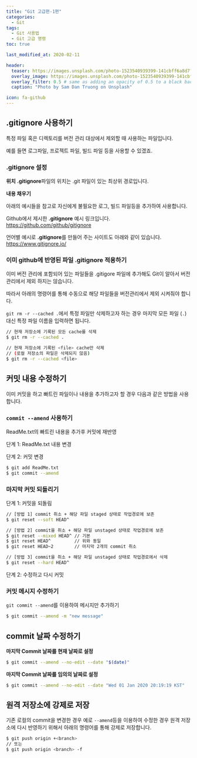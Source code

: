 ```yaml
---
title: "Git 고급편-1편"
categories: 
  - Git
tags: 
  - Git 사용법
  - Git 고급 명령
toc: true

last_modified_at: 2020-02-11

header:
  teaser: https://images.unsplash.com/photo-1523540939399-141cbff6a8d7?ixlib=rb-1.2.1&ixid=eyJhcHBfaWQiOjEyMDd9&auto=format&fit=crop&w=256&q=40
  overlay_image: https://images.unsplash.com/photo-1523540939399-141cbff6a8d7?ixlib=rb-1.2.1&ixid=eyJhcHBfaWQiOjEyMDd9&auto=format&fit=crop&w=1024&q=80
  overlay_filter: 0.5 # same as adding an opacity of 0.5 to a black background
  caption: "Photo by Sam Dan Truong on Unsplash"

icon: fa-github
---
```


## .gitignore 사용하기

특정 파일 혹은 디렉토리를 버전 관리 대상에서 제외할 때 사용하는 파일입니다.

예를 들면 로그파일, 프로젝트 파일, 빌드 파일 등을 사용할 수 있겠죠.

### .gitignore 설정

**위치**
**.gitignore**파일의 위치는 .git 파일이 있는 최상위 경로입니다.

**내용 채우기**

아래의 예시들을 참고로 자신에게 불필요한 로그, 빌드 파일등을 추가하여 사용합니다.
 
Github에서 제시한 **.gitignore** 예시 링크입니다.  
<https://github.com/github/gitignore>

언어별 예시로 **.gitignore**를 만들어 주는 사이트도 아래와 같이 있습니다.  
<https://www.gitignore.io/>


### 이미 github에 반영된 파일 .gitignore 적용하기

이미 버전 관리에 포함되어 있는 파일들을 .gitigore 파일에 추가해도 Git이 알아서 버전 관리에서 제외 하지는 않습니다.

따라서 아래의 명령어를 통해 수동으로 해당 파일들을 버전관리에서 제외 시켜줘야 합니다.

`git rm -r --cached .`에서 특정 파일만 삭제하고자 하는 경우 마지막 모든 파일 (`.`) 대신 특정 파일 이름을 입력하면 됩니다.

```bash
// 현재 저장소에 기록된 모든 cache를 삭제
$ git rm -r --cached .

// 현재 저장소에 기록된 <file> cache만 삭제
// (로컬 저장소의 파일은 삭제되지 않음)
$ git rm -r --cached <file>
```


## 커밋 내용 수정하기

이미 커밋을 하고 빠트린 파일이나 내용을 추가하고자 할 경우 다음과 같은 방법을 사용합니다.

### `commit --amend` 사용하기

ReadMe.txt의 빠트린 내용을 추가후 커밋에 재반영

단계 1: ReadMe.txt 내용 변경

단계 2: 커밋 변경
```bash
$ git add ReadMe.txt
$ git commit --amend
```

### 마지막 커밋 되돌리기

단계 1: 커밋을 되돌림

```bash
// [방법 1] commit 취소 + 해당 파일 staged 상태로 작업경로에 보존
$ git reset --soft HEAD^

// [방법 2] commit을 취소 + 해당 파일 unstaged 상태로 작업경로에 보존
$ git reset --mixed HEAD^ // 기본
$ git reset HEAD^         // 위와 동일
$ git reset HEAD~2        // 마지막 2개의 commit 취소

// [방법 3] commit을 취소 + 해당 파일 unstaged 상태로 작업경로에서 삭제
$ git reset --hard HEAD^
```

단계 2: 수정하고 다시 커밋

### 커밋 메시지 수정하기

`git commit --amend`를 이용하여 메시지만 추가하기

```bash
$ git commit --amend -m "new message"
```

## commit 날짜 수정하기

**마지막 Commit 날짜를 현재 날짜로 설정**

```bash
$ git commit --amend --no-edit --date "$(date)"
```
    
**마지막 Commit 날짜를 임의의 날짜로 설정**
    
```bash
$ git commit --amend --no-edit --date "Wed 01 Jan 2020 20:19:19 KST"
```
  
## 원격 저장소에 강제로 저장

기존 로컬의 commit을 변경한 경우 예로 `--amend`등을 이용하여 수정한 경우 원격 저장소에 다시 반영하기 위해서 아래의 명령어를 통해 강제로 저장합니다.

```bash
$ git push origin +<branch>
// 또는
$ git push origin <branch> -f
```